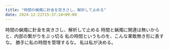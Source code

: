 ```yaml
---
title: "時間の蝋燭に針金を突きさし、解析して止める"
date: 2024-12-21T15:37:24+09:00
---
```

時間の蝋燭に針金を突きさし、解析して止める
時間と蝋燭に関連は無いからと、内部の繋がりをぶっ切る
私の時間というものを、こんな果敢無き形に表すな。
勝手に私の時間を管理するな。
私は私が決める。
